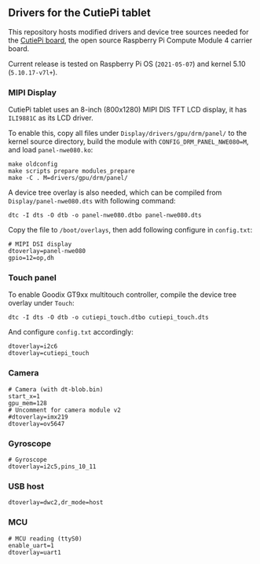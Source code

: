 ## Drivers for the CutiePi tablet 

This repository hosts modified drivers and device tree sources needed for the [CutiePi board](https://github.com/cutiepi-io/cutiepi-board), the open source Raspberry Pi Compute Module 4 carrier board. 

Current release is tested on Raspberry Pi OS (`2021-05-07`) and kernel 5.10 (`5.10.17-v7l+`).

### MIPI Display 

CutiePi tablet uses an 8-inch (800x1280) MIPI DIS TFT LCD display, it has `ILI9881C` as its LCD driver. 

To enable this, copy all files under `Display/drivers/gpu/drm/panel/` to the kernel source directory, build the module with `CONFIG_DRM_PANEL_NWE080=M`, and load `panel-nwe080.ko`:

    make oldconfig 
    make scripts prepare modules_prepare
    make -C . M=drivers/gpu/drm/panel/

A device tree overlay is also needed, which can be compiled from `Display/panel-nwe080.dts` with following command: 

    dtc -I dts -O dtb -o panel-nwe080.dtbo panel-nwe080.dts

Copy the file to `/boot/overlays`, then add following configure in `config.txt`: 

    # MIPI DSI display 
    dtoverlay=panel-nwe080
    gpio=12=op,dh

### Touch panel 

To enable Goodix GT9xx multitouch controller, compile the device tree overlay under `Touch`: 

    dtc -I dts -O dtb -o cutiepi_touch.dtbo cutiepi_touch.dts

And configure `config.txt` accordingly: 

    dtoverlay=i2c6
    dtoverlay=cutiepi_touch

### Camera 

    # Camera (with dt-blob.bin)
    start_x=1
    gpu_mem=128
    # Uncomment for camera module v2
    #dtoverlay=imx219
    dtoverlay=ov5647

### Gyroscope 

    # Gyroscope 
    dtoverlay=i2c5,pins_10_11

### USB host 
    
    dtoverlay=dwc2,dr_mode=host

### MCU 

    # MCU reading (ttyS0)
    enable_uart=1
    dtoverlay=uart1
